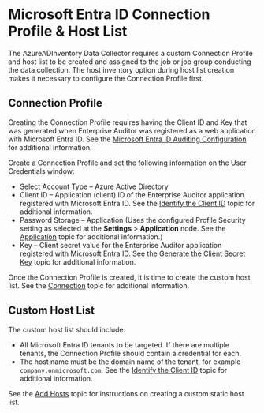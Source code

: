 # Microsoft Entra ID Connection Profile & Host List

The AzureADInventory Data Collector requires a custom Connection Profile and host list to be created
and assigned to the job or job group conducting the data collection. The host inventory option
during host list creation makes it necessary to configure the Connection Profile first.

## Connection Profile

Creating the Connection Profile requires having the Client ID and Key that was generated when
Enterprise Auditor was registered as a web application with Microsoft Entra ID. See the
[Microsoft Entra ID Auditing Configuration](/docs/accessanalyzer/11.6/config/entraid/access.md)
for additional information.

Create a Connection Profile and set the following information on the User Credentials window:

- Select Account Type – Azure Active Directory
- Client ID – Application (client) ID of the Enterprise Auditor application registered with
  Microsoft Entra ID. See the
  [Identify the Client ID](/docs/accessanalyzer/11.6/config/entraid/access.md#identify-the-client-id)
  topic for additional information.
- Password Storage – Application (Uses the configured Profile Security setting as selected at the
  **Settings** > **Application** node. See the
  [Application](/docs/accessanalyzer/11.6/accessanalyzer/admin/settings/application/overview.md)
  topic for additional information.)
- Key – Client secret value for the Enterprise Auditor application registered with Microsoft Entra
  ID. See the
  [Generate the Client Secret Key](/docs/accessanalyzer/11.6/config/entraid/access.md#generate-the-client-secret-key)
  topic for additional information.

Once the Connection Profile is created, it is time to create the custom host list. See the
[Connection](/docs/accessanalyzer/11.6/accessanalyzer/admin/settings/connection/overview.md)
topic for additional information.

## Custom Host List

The custom host list should include:

- All Microsoft Entra ID tenants to be targeted. If there are multiple tenants, the Connection
  Profile should contain a credential for each.
- The host name must be the domain name of the tenant, for example `company.onmicrosoft.com`. See
  the
  [Identify the Client ID](/docs/accessanalyzer/11.6/config/entraid/access.md#identify-the-client-id)
  topic for additional information.

See the
[Add Hosts](/docs/accessanalyzer/11.6/accessanalyzer/admin/hostmanagement/actions/add.md)
topic for instructions on creating a custom static host list.
